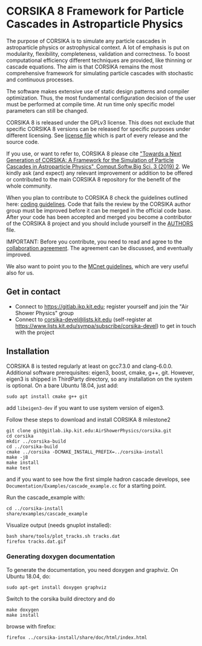 # CORSIKA 8 Framework for Particle Cascades in Astroparticle Physics 

The purpose of CORSIKA is to simulate any particle cascades in
astroparticle physics or astrophysical context. A lot of emphasis is
put on modularity, flexibility, completeness, validation and
correctness. To boost computational efficiency different techniques
are provided, like thinning or cascade equations. The aim is that
CORSIKA remains the most comprehensive framework for simulating
particle cascades with stochastic and continuous processes.

The software makes extensive use of static design patterns and
compiler optimization. Thus, the most fundamental configuration
decision of the user must be performed at compile time. At run time
only specific model parameters can still be changed.

CORSIKA 8 is released under the GPLv3 license. This does not exclude
that specific CORSIKA 8 versions can be released for specific purposes
under different licensing. See [license
file](https://gitlab.ikp.kit.edu/AirShowerPhysics/corsika/blob/master/LICENSE)
which is part of every release and the source code.

If you use, or want to refer to, CORSIKA 8 please cite ["Towards a Next
Generation of CORSIKA: A Framework for the Simulation of Particle
Cascades in Astroparticle Physics", Comput.Softw.Big Sci. 3 (2019)
2](https://doi.org/10.1007/s41781-018-0013-0). We kindly ask (and
expect) any relevant improvement or addition to be offered or
contributed to the main CORSIKA 8 repository for the benefit of the
whole community.

When you plan to contribute to CORSIKA 8 check the guidelines outlined here:
[coding
guidelines](https://gitlab.ikp.kit.edu/AirShowerPhysics/corsika/blob/master/CONTRIBUTING.md). Code
that fails the review by the CORSIKA author group must be improved
before it can be merged in the official code base. After your code has
been accepted and merged you become a contributor of the CORSIKA 8
project and you should include yourself in the
[AUTHORS](https://gitlab.ikp.kit.edu/AirShowerPhysics/corsika/blob/master/AUTHORS)
file.

IMPORTANT: Before you contribute, you need to read and agree to the
[collaboration
agreement](https://gitlab.ikp.kit.edu/AirShowerPhysics/corsika/blob/master/COLLABORATION_AGREEMENT.md). The
agreement can be discussed, and eventually improved.

We also want to point you to the [MCnet
guidelines](https://gitlab.ikp.kit.edu/AirShowerPhysics/corsika/blob/master/MCNET_GUIDELINES),
which are very useful also for us.


## Get in contact
  * Connect to https://gitlab.ikp.kit.edu; register yourself and join the "Air Shower Physics" group
  * Connect to corsika-devel@lists.kit.edu (self-register at
    https://www.lists.kit.edu/sympa/subscribe/corsika-devel) to get in
    touch with the project


## Installation

CORSIKA 8 is tested regularly at least on gcc7.3.0 and clang-6.0.0.
Additional software prerequisites: eigen3, boost, cmake, g++, git. 
However, eigen3 is shipped in ThirdParty directory, so any installation 
on the system is optional. 
On a bare Ubuntu 18.04, just add:
```
sudo apt install cmake g++ git
```
add ```libeigen3-dev``` if you want to use system version of eigen3.

Follow these steps to download and install CORSIKA 8 milestone2
```
git clone git@gitlab.ikp.kit.edu:AirShowerPhysics/corsika.git
cd corsika
mkdir ../corsika-build
cd ../corsika-build
cmake ../corsika -DCMAKE_INSTALL_PREFIX=../corsika-install
make -j8
make install
make test
```
and if you want to see how the first simple hadron cascade develops, see `Documentation/Examples/cascade_example.cc` for a starting point. 

Run the cascade_example with: 
```
cd ../corsika-install
share/examples/cascade_example
```

Visualize output (needs gnuplot installed): 
```
bash share/tools/plot_tracks.sh tracks.dat 
firefox tracks.dat.gif 
```

### Generating doxygen documentation

To generate the documentation, you need doxygen and graphviz. On Ubuntu 18.04, do:
```
sudo apt-get install doxygen graphviz
```
Switch to the corsika build directory and do
```
make doxygen
make install
```
browse with firefox:
```
firefox ../corsika-install/share/doc/html/index.html
```

